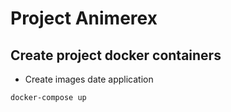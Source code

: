 # Project Animerex
## Create project docker containers
- Create images date application
```bash
docker-compose up
```
